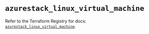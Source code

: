 # `azurestack_linux_virtual_machine`

Refer to the Terraform Registry for docs: [`azurestack_linux_virtual_machine`](https://registry.terraform.io/providers/hashicorp/azurestack/1.0.0/docs/resources/linux_virtual_machine).
